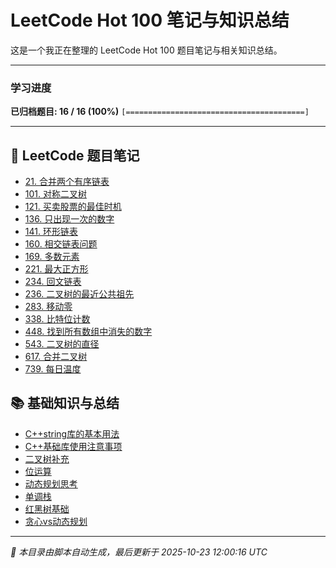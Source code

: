 # LeetCode Hot 100 笔记与知识总结

这是一个我正在整理的 LeetCode Hot 100 题目笔记与相关知识总结。

---

### 学习进度

**已归档题目: 16 / 16 (100%)**
`[========================================]`

---
## 🚀 LeetCode 题目笔记
* [21\. 合并两个有序链表](hot100/problems/21.%20合并两个有序链表.md)
* [101\. 对称二叉树](hot100/problems/101.%20对称二叉树.md)
* [121\. 买卖股票的最佳时机](hot100/problems/121.%20买卖股票的最佳时机.md)
* [136\. 只出现一次的数字](hot100/problems/136.%20只出现一次的数字.md)
* [141\. 环形链表](hot100/problems/141.%20环形链表.md)
* [160\. 相交链表问题](hot100/problems/160.%20相交链表问题.md)
* [169\. 多数元素](hot100/problems/169.%20多数元素.md)
* [221\. 最大正方形](hot100/problems/221.%20最大正方形.md)
* [234\. 回文链表](hot100/problems/234.%20回文链表.md)
* [236\. 二叉树的最近公共祖先](hot100/problems/236.%20二叉树的最近公共祖先.md)
* [283\. 移动零](hot100/problems/283.%20移动零.md)
* [338\. 比特位计数](hot100/problems/338.%20比特位计数.md)
* [448\. 找到所有数组中消失的数字](hot100/problems/448.%20找到所有数组中消失的数字.md)
* [543\. 二叉树的直径](hot100/problems/543.%20二叉树的直径.md)
* [617\. 合并二叉树](hot100/problems/617.%20合并二叉树.md)
* [739\. 每日温度](hot100/problems/739.%20每日温度.md)

## 📚 基础知识与总结
* [C++string库的基本用法](hot100/knowledge/C++string库的基本用法.md)
* [C++基础库使用注意事项](hot100/knowledge/C++基础库使用注意事项.md)
* [二叉树补充](hot100/knowledge/二叉树补充.md)
* [位运算](hot100/knowledge/位运算.md)
* [动态规划思考](hot100/knowledge/动态规划思考.md)
* [单调栈](hot100/knowledge/单调栈.md)
* [红黑树基础](hot100/knowledge/红黑树基础.md)
* [贪心vs动态规划](hot100/knowledge/贪心vs动态规划.md)

---
*🤖 本目录由脚本自动生成，最后更新于 2025-10-23 12:00:16 UTC*
